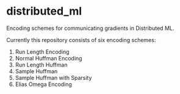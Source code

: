 # distributed_ml
Encoding schemes for communicating gradients in Distributed ML.

Currently this repository consists of six encoding schemes:
1. Run Length Encoding
2. Normal Huffman Encoding
3. Run Length Huffman
4. Sample Huffman
5. Sample Huffman with Sparsity
6. Elias Omega Encoding
